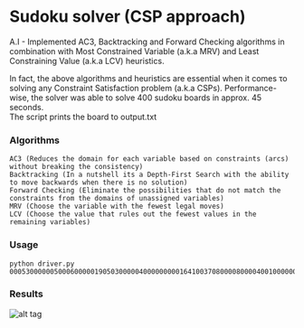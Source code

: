 # Sudoku solver (CSP approach)
A.I - Implemented AC3, Backtracking and Forward Checking algorithms in combination with Most Constrained Variable (a.k.a MRV) and Least Constraining Value (a.k.a LCV) heuristics. 

In fact, the above algorithms and heuristics are essential when it comes το solving any Constraint Satisfaction problem (a.k.a CSPs). 
Performance-wise, the solver was able to solve 400 sudoku boards in approx. 45 seconds.  
The script prints the board to output.txt


### Algorithms
```
AC3 (Reduces the domain for each variable based on constraints (arcs) without breaking the consistency)
Backtracking (In a nutshell its a Depth-First Search with the ability to move backwards when there is no solution)
Forward Checking (Eliminate the possibilities that do not match the constraints from the domains of unassigned variables)
MRV (Choose the variable with the fewest legal moves)
LCV (Choose the value that rules out the fewest values in the remaining variables)
```
### Usage
```
python driver.py 000530000005000600000190503000004000000000164100370800008000040010000008004700921
```
### Results
![alt tag](http://www.supergramm.com/media/images/github/sudokuresults.jpg)
